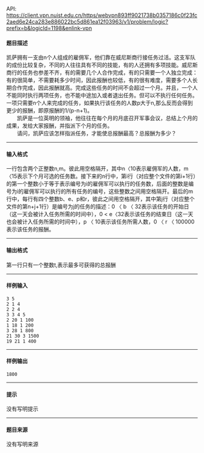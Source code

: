 API: https://client.vpn.nuist.edu.cn/https/webvpn893ff9021738b0357186c0f23fc2aed6e24ca283e886022bc5d861ea12f03963/v1/problem/logic?prefix=b&logicId=1198&enlink-vpn

#### 题目描述

凯萨拥有一支由n个人组成的雇佣军，他们靠在威尼斯商行接任务过活。这支军队的成份比较复杂，不同的人往往具有不同的技能，有的人还拥有多项技能。威尼斯商行的任务也参差不齐，有的需要几个人合作完成，有的只需要一个人独立完成：有的很简单，不需要耗多少时间，因此报酬也较低，有的很有难度，需要多个人长期合作完成，因此报酬就高。完成这些任务的时间不会超过一个月。并且，一个人不能同时执行两项任务，也不能中途加入或者退出任务。但可以不执行任何任务。一项只需要n个人来完成的任务，如果执行该任务的人数p大于n,那么反而会得到更少的报酬，即原报酬的1/(p-n+1)。  
　　凯萨是一位英明的领袖，他往往在每个月的月底召开军事会议，总结上个月的成果，发给大家报酬，并指派下个月的任务。  
　　请问，凯萨应该怎样指派任务，才能使总报酬最高？总报酬为多少？

---

#### 输入格式

一行包含两个正整数n,m。彼此用空格隔开，其中n〈10表示雇佣军的人数，m〈15表示下个月可选的任务数。接下来的n行中，第i行（对应整个文件的第i+1行）的第一个整数小于等于表示编号为i的雇佣军可以执行的任务数，后面的整数是编号为i的雇佣军可以执行的所有任务的编号，这些整数之间用空格隔开。最后的m行中，每行有四个整数b、e、p和r，彼此之间用空格隔开，其中第j行（对应整个文件的第n+j+1行）是编号为j的任务的描述：0 〈 b 〈 32表示该任务的开始日（这一天会被计入任务所需的时间中），0 < e〈32表示该任务的结束日（这一天也会被计入任务所需的时间中），p 〈 10表示该任务所需人数，0 〈 r 〈 100000表示该任务的报酬。

---

#### 输出格式

第一行只有一个整数t,表示最多可获得的总报酬

---

#### 样例输入
```
3 5
2 1 4
2 2 4
3 3 4 5
2 20 1 100 
1 18 1 200 
3 28 1 800 
21 30 3 1500 
19 21 1 400 
```

---

#### 样例输出
```
1800
```

---

#### 提示

没有写明提示

---

#### 题目来源

没有写明来源